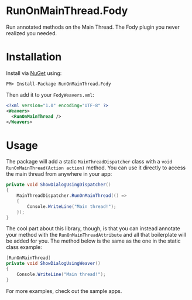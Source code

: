 # RunOnMainThread.Fody
Run annotated methods on the Main Thread.
The Fody plugin you never realized you needed. 

# Installation

Install via [NuGet](https://www.nuget.org/packages/RunOnMainThread.Fody/) using:

`PM> Install-Package RunOnMainThread.Fody`

Then add it to your `FodyWeavers.xml`:

```xml
<?xml version="1.0" encoding="UTF-8" ?>
<Weavers>
  <RunOnMainThread />
</Weavers>
```

# Usage

The package will add a static `MainThreadDispatcher` class with a `void RunOnMainThread(Action action)` method. 
You can use it directly to access the main thread from anywhere in your app:

```csharp
private void ShowDialogUsingDispatcher()
{
    MainThreadDispatcher.RunOnMainThread(() =>
    {
        Console.WriteLine("Main thread!");
    });
}
```

The cool part about this library, though, is that you can instead annotate your method with the `RunOnMainThreadAttribute` and all that boilerplate will be added for you.
The method below is the same as the one in the static class example:

```csharp
[RunOnMainThread]
private void ShowDialogUsingWeaver()
{
    Console.WriteLine("Main thread!");
}
```

For more examples, check out the sample apps.
